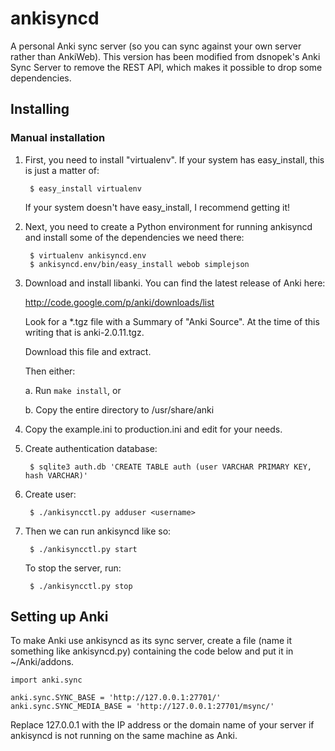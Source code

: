 ankisyncd
=========

A personal Anki sync server (so you can sync against your own server rather than
AnkiWeb). This version has been modified from dsnopek's Anki Sync Server to
remove the REST API, which makes it possible to drop some dependencies.

Installing
----------

### Manual installation

1. First, you need to install "virtualenv".  If your system has easy_install,
this is just a matter of:

        $ easy_install virtualenv

    If your system doesn't have easy_install, I recommend getting it!

2. Next, you need to create a Python environment for running ankisyncd and
install some of the dependencies we need there:

        $ virtualenv ankisyncd.env
        $ ankisyncd.env/bin/easy_install webob simplejson

3. Download and install libanki.  You can find the latest release of Anki here:

    http://code.google.com/p/anki/downloads/list

    Look for a *.tgz file with a Summary of "Anki Source".  At the time of this
    writing that is anki-2.0.11.tgz.

    Download this file and extract.

    Then either:

    a. Run ```make install```, or

    b. Copy the entire directory to /usr/share/anki

4. Copy the example.ini to production.ini and edit for your needs.

5. Create authentication database:

        $ sqlite3 auth.db 'CREATE TABLE auth (user VARCHAR PRIMARY KEY, hash VARCHAR)'

6. Create user:

        $ ./ankisyncctl.py adduser <username>

7. Then we can run ankisyncd like so:

        $ ./ankisyncctl.py start

    To stop the server, run:

        $ ./ankisyncctl.py stop

Setting up Anki
---------------

To make Anki use ankisyncd as its sync server, create a file (name it something
like ankisyncd.py) containing the code below and put it in ~/Anki/addons.

    import anki.sync

    anki.sync.SYNC_BASE = 'http://127.0.0.1:27701/'
    anki.sync.SYNC_MEDIA_BASE = 'http://127.0.0.1:27701/msync/'

Replace 127.0.0.1 with the IP address or the domain name of your server if
ankisyncd is not running on the same machine as Anki.
